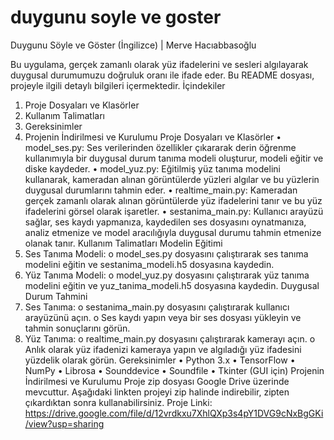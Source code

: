 # duygunu soyle ve goster
Duygunu Söyle ve Göster (İngilizce) | Merve Hacıabbasoğlu

Bu uygulama, gerçek zamanlı olarak yüz ifadelerini ve sesleri algılayarak duygusal durumumuzu doğruluk oranı ile ifade eder. Bu README dosyası, projeyle ilgili detaylı bilgileri içermektedir.
İçindekiler
1.	Proje Dosyaları ve Klasörler
2.	Kullanım Talimatları
3.	Gereksinimler
4.	Projenin İndirilmesi ve Kurulumu
Proje Dosyaları ve Klasörler
•	model_ses.py: Ses verilerinden özellikler çıkararak derin öğrenme kullanımıyla bir duygusal durum tanıma modeli oluşturur, modeli eğitir ve diske kaydeder.
•	model_yuz.py: Eğitilmiş yüz tanıma modelini kullanarak, kameradan alınan görüntülerde yüzleri algılar ve bu yüzlerin duygusal durumlarını tahmin eder.
•	realtime_main.py: Kameradan gerçek zamanlı olarak alınan görüntülerde yüz ifadelerini tanır ve bu yüz ifadelerini görsel olarak işaretler.
•	sestanima_main.py: Kullanıcı arayüzü sağlar, ses kaydı yapmanıza, kaydedilen ses dosyasını oynatmanıza, analiz etmenize ve model aracılığıyla duygusal durumu tahmin etmenize olanak tanır.
Kullanım Talimatları
Modelin Eğitimi
1.	Ses Tanıma Modeli:
o	model_ses.py dosyasını çalıştırarak ses tanıma modelini eğitin ve sestanima_modeli.h5 dosyasına kaydedin.
2.	Yüz Tanıma Modeli:
o	model_yuz.py dosyasını çalıştırarak yüz tanıma modelini eğitin ve yuz_tanima_modeli.h5 dosyasına kaydedin.
Duygusal Durum Tahmini
1.	Ses Tanıma:
o	sestanima_main.py dosyasını çalıştırarak kullanıcı arayüzünü açın.
o	Ses kaydı yapın veya bir ses dosyası yükleyin ve tahmin sonuçlarını görün.
2.	Yüz Tanıma:
o	realtime_main.py dosyasını çalıştırarak kamerayı açın.
o	Anlık olarak yüz ifadenizi kameraya yapın ve algıladığı yüz ifadesini yüzdelik olarak görün.
Gereksinimler
•	Python 3.x
•	TensorFlow
•	NumPy
•	Librosa
•	Sounddevice
•	Soundfile
•	Tkinter (GUI için)
Projenin İndirilmesi ve Kurulumu
Proje zip dosyası Google Drive üzerinde mevcuttur. Aşağıdaki linkten projeyi zip halinde indirebilir, zipten çıkardıktan sonra kullanabilirsiniz.
Proje Linki: https://drive.google.com/file/d/12vrdkxu7XhlQXp3s4pY1DVG9cNxBgGKi/view?usp=sharing

